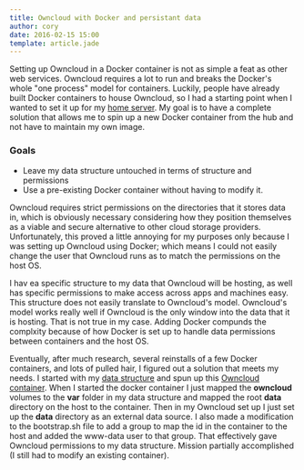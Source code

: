 ```yaml
---
title: Owncloud with Docker and persistant data
author: cory
date: 2016-02-15 15:00
template: article.jade
---
```


Setting up Owncloud in a Docker container is not as simple a feat as other web services. Owncloud requires a lot to run and breaks the Docker's whole "one process" model for containers. Luckily, people have already built Docker containers to house Owncloud, so I had a starting point when I wanted to set it up for my [home server](../building-a-cheap-power-friendly-home-server-part1). My goal is to have a complete solution that allows me to spin up a new Docker container from the hub and not have to maintain my own image.

<span class="more"></span>

### Goals
*  Leave my data structure untouched in terms of structure and permissions
*  Use a pre-existing Docker container without having to modify it.

Owncloud requires strict permissions on the directories that it stores data in, which is obviously necessary considering how they position themselves as a viable and secure alternative to other cloud storage providers. Unfortunately, this proved a little annoying for my purposes only because I was setting up Owncloud using Docker; which means I could not easily change the user that Owncloud runs as to match the permissions on the host OS.

I hav ea specific structure to my data that Owncloud will be hosting, as well has specific permissions to make access across apps and machines easy. This structure does not easily translate to Owncloud's model. Owncloud's model works really well if Owncloud is the only window into the data that it is hosting. That is not true in my case. Adding Docker compunds the complxity because of how Docker is set up to handle data permissions between containers and the host OS. 

Eventually, after much research, several reinstalls of a few Docker containers, and lots of pulled hair, I figured out a solution that meets my needs. I started with my [data structure](../building-a-cheap-power-friendly-home-server-part2) and spun up this [Owncloud container](https://github.com/jchaney/owncloud). When I started the docker container I just mapped the **owncloud** volumes to the **var** folder in my data structure and mapped the root **data** directory on the host to the container. Then in my Owncloud set up I just set up the **data** directory as an external data source. I also made a modification to the bootstrap.sh file to add a group to map the id in the container to the host and added the www-data user to that group. That effectively gave Owncloud permissions to my data structure. Mission partially accomplished (I still had to modify an existing container).